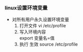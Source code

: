 


### linux设置环境变量
* 对所有用户永久设置环境变量
	1. 打开文件
		vi /etc/profile 
	2. 写入环境内容	
		export 变量名=值
	3. 执行 生效
		source /etc/profile